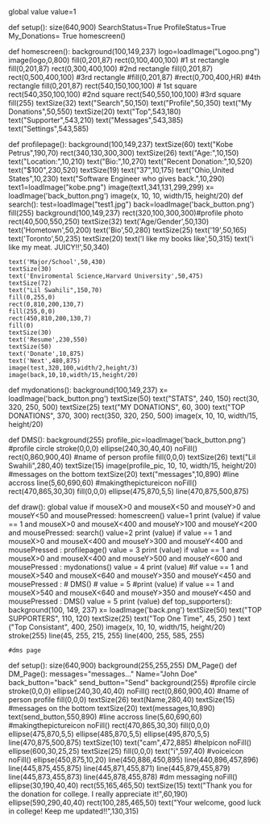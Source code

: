 global value
value=1

def setup():
    size(640,900)
    SearchStatus=True
    ProfileStatus=True
    My_Donations= True
    homescreen()

    
def homescreen():
    background(100,149,237)
    logo=loadImage("Logoo.png")
    image(logo,0,800)
    fill(0,201,87)
    rect(0,100,400,100) #1 st rectangle
    fill(0,201,87)
    rect(0,300,400,100) #2nd rectangle
    fill(0,201,87)
    rect(0,500,400,100) #3rd rectangle 
    #fill(0,201,87)
    #rect(0,700,400,HR) #4th rectangle
    fill(0,201,87)
    rect(540,150,100,100) # 1st square
    rect(540,350,100,100) #2nd square
    rect(540,550,100,100) #3rd square
    fill(255)
    textSize(32)
    text("Search",50,150)
    text("Profile",50,350)
    text("My Donations",50,550)
    textSize(20)
    text("Top",543,180)
    text("Supporter",543,210)
    text("Messages",543,385)
    text("Settings",543,585)

def profilepage():
    background(100,149,237)
    textSize(60)
    text("Kobe Petrus",190,70)
    rect(340,130,300,300)
    textSize(26)
    text("Age:",10,150)
    text("Location:",10,210)
    text("Bio:",10,270)
    text("Recent Donation:",10,520)
    text("$100",230,520)
    textSize(19)
    text("37",10,175)
    text("Ohio,United States",10,230)
    text("Software Engineer who gives back.",10,290)
    text1=loadImage("kobe.png")
    image(text1,341,131,299,299)
    x= loadImage('back_button.png')
    image(x, 10, 10, width/15, height/20)
def search():
    test=loadImage("test1.jpg")
    back=loadImage('back_button.png')
    fill(255)
    background(100,149,237) 
    rect(320,100,300,300)#profile photo
    rect(40,500,550,250)
    textSize(32)
    text('Age/Gender',50,130)
    text('Hometown',50,200)
    text('Bio',50,280)
    textSize(25)
    text('19',50,165)
    text('Toronto',50,235)
    textSize(20)
    text('I like my books like',50,315)
    text('i like my meat. JUICY!!',50,340)
    

    text('Major/School',50,430)
    textSize(30)
    text('Enviromental Science,Harvard University',50,475)
    textSize(72)
    text("Lil Swahili",150,70)
    fill(0,255,0)
    rect(0,810,200,130,7)
    fill(255,0,0)
    rect(450,810,200,130,7) 
    fill(0)
    textSize(30)
    text('Resume',230,550)
    textSize(50)
    text('Donate',10,875)
    text('Next',480,875)
    image(test,320,100,width/2,height/3)
    image(back,10,10,width/15,height/20)
    
def mydonations():
    background(100,149,237) 
    x= loadImage('back_button.png')
    textSize(50)
    text("STATS", 240, 150)
    rect(30, 320, 250, 500)
    textSize(25)
    text("MY DONATIONS", 60, 300)
    text("TOP DONATIONS", 370, 300)
    rect(350, 320, 250, 500)
    image(x, 10, 10, width/15, height/20)
    
def DMS():
    background(255) 
    profile_pic=loadImage('back_button.png')
    #profile circle
    stroke(0,0,0)
    ellipse(240,30,40,40)
    noFill()
    rect(0,860,900,40)
    #name of person profile
    fill(0,0,0)
    textSize(26)
    text("Lil Swahili",280,40)
    textSize(15)
    image(profile_pic, 10, 10, width/15, height/20)
    #messages on the bottom
    textSize(20)
    text("messages",10,890)
    #line accross
    line(5,60,690,60)
    #makingthepictureicon
    noFill()
    rect(470,865,30,30)
    fill(0,0,0)
    ellipse(475,870,5,5)
    line(470,875,500,875)
    

     
def draw():
    global value
    if mouseX>0 and mouseX<50 and mouseY>0 and mouseY<50 and mousePressed:
        homescreen()
        value=1
        print (value)
    if value == 1 and mouseX>0 and mouseX<400 and mouseY>100 and mouseY<200 and mousePressed:
        search()
        value=2
        print (value)
    if value == 1 and mouseX>0 and mouseX<400 and mouseY>300 and mouseY<400 and mousePressed :
        profilepage()
        value = 3
        print (value)
    if value == 1 and mouseX>0 and mouseX<400 and mouseY>500 and mouseY<600 and mousePressed :
        mydonations()
        value = 4
        print (value)
    #if value == 1 and mouseX>540 and mouseX<640 and mouseY>350 and mouseY<450 and mousePressed :
      #  DMS()
       # value = 5
        #print (value)
    if value == 1 and mouseX>540 and mouseX<640 and mouseY>350 and mouseY<450 and mousePressed :
        DMS()
        value = 5
        print (value)
def top_supporters():
    background(100, 149, 237)
    x= loadImage('back.png')
    textSize(50)
    text("TOP SUPPORTERS", 110, 120)
    textSize(25)
    text("Top One Time", 45, 250 )
    text ("Top Consistant", 400, 250)
    image(x, 10, 10, width/15, height/20)
    stroke(255)
    line(45, 255, 215, 255)
    line(400, 255, 585, 255)
    
    
    
    
    #dms page
def setup():
    size(640,900)
    background(255,255,255)
    DM_Page()
def DM_Page(): 
    messages="messages..."
    Name="John Doe"
    back_button="back"
    send_button="Send"
    background(255) 
    #profile circle
    stroke(0,0,0)
    ellipse(240,30,40,40)
    noFill()
    rect(0,860,900,40)
    #name of person profile
    fill(0,0,0)
    textSize(26)
    text(Name,280,40)
    textSize(15)
    #messages on the bottom
    textSize(20)
    text(messages,10,890)
    text(send_button,550,890)
    #line accross
    line(5,60,690,60)
    #makingthepictureicon
    noFill()
    rect(470,865,30,30)
    fill(0,0,0)
    ellipse(475,870,5,5)
    ellipse(485,870,5,5)
    ellipse(495,870,5,5)
    line(470,875,500,875)
    textSize(10)
    text("cam",472,885)
    #helpicon
    noFill()
    ellipse(600,30,25,25)
    textSize(25)
    fill(0,0,0)
    text("i",597,40)
    #voiceicon
    noFill()
    ellipse(450,875,10,20)
    line(450,886,450,895)
    line(440,896,457,896)
    line(445,875,455,875)
    line(445,871,455,871)
    line(445,879,455,879)
    line(445,873,455,873)
    line(445,878,455,878)
    #dm messaging
    noFill()
    ellipse(30,190,40,40)
    rect(55,165,465,50)
    textSize(15)
    text("Thank you for the donation for college. I really appreciate it!",60,190)
    ellipse(590,290,40,40)
    rect(100,285,465,50)
    text("Your welcome, good luck in college! Keep me updated!!",130,315)
